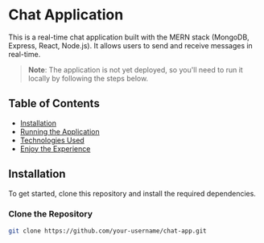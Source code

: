 # Chat Application

This is a real-time chat application built with the MERN stack (MongoDB, Express, React, Node.js). It allows users to send and receive messages in real-time.

> **Note**: The application is not yet deployed, so you'll need to run it locally by following the steps below.

## Table of Contents
- [Installation](#installation)
- [Running the Application](#running-the-application)
- [Technologies Used](#technologies-used)
- [Enjoy the Experience](#enjoy-the-experience)

## Installation

To get started, clone this repository and install the required dependencies.

### Clone the Repository

```bash
git clone https://github.com/your-username/chat-app.git
